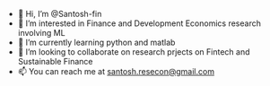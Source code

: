 - 👋 Hi, I’m @Santosh-fin
- 👀 I’m interested in Finance and Development Economics research involving ML
- 🌱 I’m currently learning python and matlab
- 💞️ I’m looking to collaborate on research prjects on Fintech and Sustainable Finance
- 📫 You can reach me at santosh.resecon@gmail.com
